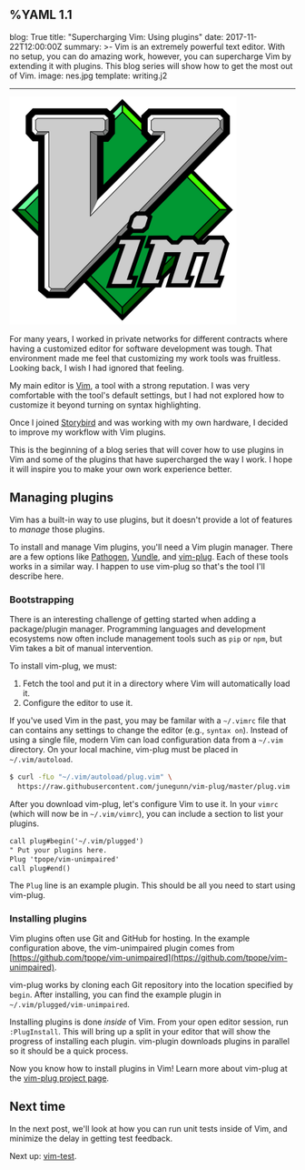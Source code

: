 %YAML 1.1
---
blog: True
title: "Supercharging Vim: Using plugins"
date: 2017-11-22T12:00:00Z
summary: >-
  Vim is an extremely powerful text editor.
  With no setup,
  you can do amazing work,
  however,
  you can supercharge Vim
  by extending it with plugins.
  This blog series will show how to get the most out of Vim.
image: nes.jpg
template: writing.j2

---

<img class='book' src='vim.png'>

For many years,
I worked in private networks
for different contracts
where having a customized editor
for software development
was tough.
That environment made me feel that customizing my work tools was fruitless.
Looking back,
I wish I had ignored that feeling.

My main editor is
[Vim](http://www.vim.org/),
a tool with a strong reputation.
I was very comfortable with the tool's default settings,
but I had not explored how to customize it
beyond turning on syntax highlighting.

Once I joined
[Storybird](https://storybird.com/)
and was working
with my own hardware,
I decided to improve my workflow
with Vim plugins.

This is the beginning
of a blog series that will cover how to use plugins
in Vim
and some of the plugins
that have supercharged the way I work.
I hope it will inspire you
to make your own work experience better.

## Managing plugins

Vim has a built-in way to use plugins,
but it doesn't provide a lot of features
to *manage* those plugins.

To install and manage Vim plugins,
you'll need a Vim plugin manager.
There are a few options like
[Pathogen](https://github.com/tpope/vim-pathogen),
[Vundle](https://github.com/VundleVim/Vundle.vim),
and [vim-plug](https://github.com/junegunn/vim-plug).
Each of these tools works in a similar way.
I happen to use vim-plug
so that's the tool I'll describe here.

### Bootstrapping

There is an interesting challenge
of getting started when adding a package/plugin manager.
Programming languages
and development ecosystems now often include management tools
such as `pip` or `npm`,
but Vim takes a bit of manual intervention.

To install vim-plug, we must:

1. Fetch the tool and put it in a directory
   where Vim will automatically load it.
2. Configure the editor to use it.

If you've used Vim
in the past,
you may be familar with a `~/.vimrc` file
that can contains any settings
to change the editor
(e.g., `syntax on`).
Instead of using a single file,
modern Vim can load configuration data
from a `~/.vim` directory.
On your local machine,
vim-plug must be placed in `~/.vim/autoload`.

```bash
$ curl -fLo "~/.vim/autoload/plug.vim" \
  https://raw.githubusercontent.com/junegunn/vim-plug/master/plug.vim
```

After you download vim-plug,
let's configure Vim to use it.
In your `vimrc`
(which will now be in `~/.vim/vimrc`),
you can include a section to list your plugins.

```vim
call plug#begin('~/.vim/plugged')
" Put your plugins here.
Plug 'tpope/vim-unimpaired'
call plug#end()
```

The `Plug` line is an example plugin.
This should be all you need to start using vim-plug.

### Installing plugins

Vim plugins often use Git and GitHub
for hosting.
In the example configuration above,
the vim-unimpaired plugin comes from
[https://github.com/tpope/vim-unimpaired](https://github.com/tpope/vim-unimpaired).

vim-plug works by cloning each Git repository
into the location specified by `begin`.
After installing,
you can find the example plugin
in `~/.vim/plugged/vim-unimpaired`.

Installing plugins is done *inside*
of Vim.
From your open editor session,
run `:PlugInstall`.
This will bring up a split
in your editor
that will show the progress
of installing each plugin.
vim-plugin downloads plugins
in parallel
so it should be a quick process.

Now you know how to install plugins
in Vim!
Learn more about vim-plug
at the [vim-plug project page](https://github.com/junegunn/vim-plug).

## Next time

In the next post,
we'll look at how you can run unit tests
inside of Vim,
and minimize the delay
in getting test feedback.

Next up: [vim-test](https://github.com/janko-m/vim-test).
